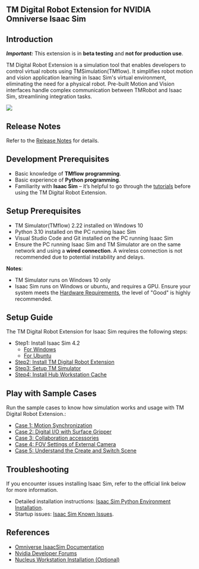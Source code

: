 ## TM Digital Robot Extension for NVIDIA Omniverse Isaac Sim

## Introduction

**_Important:_** This extension is in **beta testing** and **not for production use**.

TM Digital Robot Extension is a simulation tool that enables developers to control virtual robots using TMSimulation(TMflow). It simplifies robot motion and vision application learning in Isaac Sim's virtual environment, eliminating the need for a physical robot. Pre-built Motion and Vision interfaces handle complex communication between TMRobot and Isaac Sim, streamlining integration tasks.

![](images/sample.png)

## Release Notes

Refer to the [Release Notes](RELEASE_NOTES.md) for details.

## Development Prerequisites

-   Basic knowledge of **TMflow programming**.
-   Basic experience of **Python programming**.
-   Familiarity with **Isaac Sim** – it’s helpful to go through the [tutorials](https://docs.omniverse.nvidia.com/isaacsim/latest/introductory_tutorials/tutorial_intro_interface.html) before using the TM Digital Robot Extension.

## Setup Prerequisites

-   TM Simulator(TMflow) 2.22 installed on Windows 10
-   Python 3.10 installed on the PC running Isaac Sim
-   Visual Studio Code and Git installed on the PC running Isaac Sim
-   Ensure the PC running Isaac Sim and TM Simulator are on the same network and using a **wired connection**. A wireless connection is not recommended due to potential instability and delays.

**Notes**:

-   TM Simulator runs on Windows 10 only
-   Isaac Sim runs on Windows or ubuntu, and requires a GPU. Ensure your system meets the [Hardware Requirements](https://docs.omniverse.nvidia.com/isaacsim/latest/installation/requirements.html#system-requirements), the level of "Good" is highly recommended.

## Setup Guide

The TM Digital Robot Extension for Isaac Sim requires the following steps:

-   Step1: Install Isaac Sim 4.2
    -   [For Windows](./docs/INSTALL_WINDOWS.md)
    -   [For Ubuntu](./docs/INSTALL_UBUNTU.md)
-   [Step2: Install TM Digital Robot Extension](./docs/INSTALL_EXTENSION.md)
-   [Step3: Setup TM Simulator](./docs/SETUP_TMSIMULATOR.md)
-   [Step4: Install Hub Workstation Cache](./docs/INSTALL_CACHE.md)

## Play with Sample Cases

Run the sample cases to know how simulation works and usage with TM Digital Robot Extension.:

-   [Case 1: Motion Synchronization](./docs/CASE01.md)
-   [Case 2: Digital I/O with Surface Gripper](./docs/CASE02.md)
-   [Case 3: Collaboration accessories](./docs/CASE03.md)
-   [Case 4: FOV Settings of External Camera](./docs/CASE04.md)
-   [Case 5: Understand the Create and Switch Scene](./docs/CASE05.md)

## Troubleshooting

If you encounter issues installing Isaac Sim, refer to the official link below for more information.

-   Detailed installation instructions: [Isaac Sim Python Environment Installation](https://docs.omniverse.nvidia.com/isaacsim/latest/installation/install_python.html).
-   Startup issues: [Isaac Sim Known Issues](https://docs.omniverse.nvidia.com/isaacsim/latest/known_issues.html).

## References

-   [Omniverse IsaacSim Documentation](https://docs.omniverse.nvidia.com/isaacsim/latest/index.html)
-   [Nvidia Developer Forums](https://forums.developer.nvidia.com/)
-   [Nucleus Workstation Installation (Optional)](./docs/INSTALL_NUCLEUS.md)
